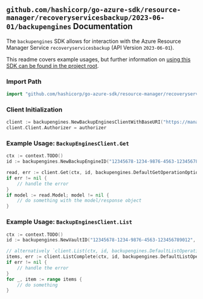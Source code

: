 
## `github.com/hashicorp/go-azure-sdk/resource-manager/recoveryservicesbackup/2023-06-01/backupengines` Documentation

The `backupengines` SDK allows for interaction with the Azure Resource Manager Service `recoveryservicesbackup` (API Version `2023-06-01`).

This readme covers example usages, but further information on [using this SDK can be found in the project root](https://github.com/hashicorp/go-azure-sdk/tree/main/docs).

### Import Path

```go
import "github.com/hashicorp/go-azure-sdk/resource-manager/recoveryservicesbackup/2023-06-01/backupengines"
```


### Client Initialization

```go
client := backupengines.NewBackupEnginesClientWithBaseURI("https://management.azure.com")
client.Client.Authorizer = authorizer
```


### Example Usage: `BackupEnginesClient.Get`

```go
ctx := context.TODO()
id := backupengines.NewBackupEngineID("12345678-1234-9876-4563-123456789012", "example-resource-group", "vaultValue", "backupEngineValue")

read, err := client.Get(ctx, id, backupengines.DefaultGetOperationOptions())
if err != nil {
	// handle the error
}
if model := read.Model; model != nil {
	// do something with the model/response object
}
```


### Example Usage: `BackupEnginesClient.List`

```go
ctx := context.TODO()
id := backupengines.NewVaultID("12345678-1234-9876-4563-123456789012", "example-resource-group", "vaultValue")

// alternatively `client.List(ctx, id, backupengines.DefaultListOperationOptions())` can be used to do batched pagination
items, err := client.ListComplete(ctx, id, backupengines.DefaultListOperationOptions())
if err != nil {
	// handle the error
}
for _, item := range items {
	// do something
}
```
